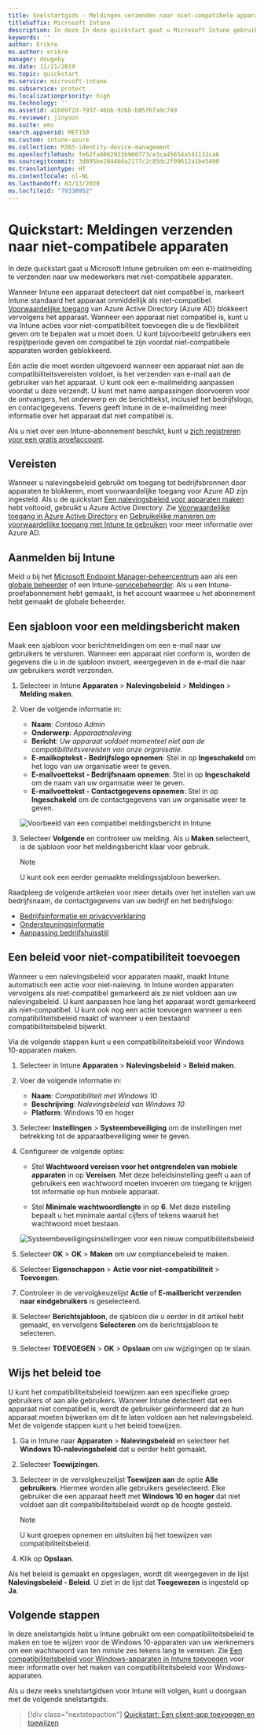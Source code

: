 ```yaml
---
title: Snelstartgids - Meldingen verzenden naar niet-compatibele apparaten
titleSuffix: Microsoft Intune
description: In deze In deze quickstart gaat u Microsoft Intune gebruiken om e-mailmeldingen te verzenden naar niet-compatibele apparaten.
keywords: ''
author: Erikre
ms.author: erikre
manager: dougeby
ms.date: 11/21/2019
ms.topic: quickstart
ms.service: microsoft-intune
ms.subservice: protect
ms.localizationpriority: high
ms.technology: ''
ms.assetid: a1b89f2d-7937-46bb-926b-b05f6fa9c749
ms.reviewer: jinyoon
ms.suite: ems
search.appverid: MET150
ms.custom: intune-azure
ms.collection: M365-identity-device-management
ms.openlocfilehash: fe62fa8082923b960773ce3ca45654a541132ca6
ms.sourcegitcommit: 3d895be2844bda2177c2c85dc2f09612a1be5490
ms.translationtype: HT
ms.contentlocale: nl-NL
ms.lasthandoff: 03/13/2020
ms.locfileid: "79338952"
---
```

# <a name="quickstart-send-notifications-to-noncompliant-devices"></a>Quickstart: Meldingen verzenden naar niet-compatibele apparaten

In deze quickstart gaat u Microsoft Intune gebruiken om een e-mailmelding te verzenden naar uw medewerkers met niet-compatibele apparaten.

Wanneer Intune een apparaat detecteert dat niet compatibel is, markeert Intune standaard het apparaat onmiddellijk als niet-compatibel. [Voorwaardelijke toegang](https://docs.microsoft.com/azure/active-directory/active-directory-conditional-access-azure-portal) van Azure Active Directory (Azure AD) blokkeert vervolgens het apparaat. Wanneer een apparaat niet compatibel is, kunt u via Intune acties voor niet-compatibiliteit toevoegen die u de flexibiliteit geven om te bepalen wat u moet doen. U kunt bijvoorbeeld gebruikers een respijtperiode geven om compatibel te zijn voordat niet-compatibele apparaten worden geblokkeerd.

Eén actie die moet worden uitgevoerd wanneer een apparaat niet aan de compatibiliteitsvereisten voldoet, is het verzenden van e-mail aan de gebruiker van het apparaat. U kunt ook een e-mailmelding aanpassen voordat u deze verzendt. U kunt met name aanpassingen doorvoeren voor de ontvangers, het onderwerp en de berichttekst, inclusief het bedrijfslogo, en contactgegevens. Tevens geeft Intune in de e-mailmelding meer informatie over het apparaat dat niet compatibel is.

Als u niet over een Intune-abonnement beschikt, kunt u [zich registreren voor een gratis proefaccount](../fundamentals/free-trial-sign-up.md).

## <a name="prerequisites"></a>Vereisten

Wanneer u nalevingsbeleid gebruikt om toegang tot bedrijfsbronnen door apparaten te blokkeren, moet voorwaardelijke toegang voor Azure AD zijn ingesteld. Als u de quickstart [Een nalevingsbeleid voor apparaten maken](quickstart-set-password-length-android.md) hebt voltooid, gebruikt u Azure Active Directory. Zie [Voorwaardelijke toegang in Azure Active Directory](https://docs.microsoft.com/azure/active-directory/active-directory-conditional-access-azure-portal) en [Gebruikelijke manieren om voorwaardelijke toegang met Intune te gebruiken](../protect/conditional-access-intune-common-ways-use.md) voor meer informatie over Azure AD.

## <a name="sign-in-to-intune"></a>Aanmelden bij Intune

Meld u bij het [Microsoft Endpoint Manager-beheercentrum](https://go.microsoft.com/fwlink/?linkid=2109431) aan als een [globale beheerder](../fundamentals/users-add.md#types-of-administrators) of een Intune-[servicebeheerder](../fundamentals/users-add.md#types-of-administrators). Als u een Intune-proefabonnement hebt gemaakt, is het account waarmee u het abonnement hebt gemaakt de globale beheerder.

## <a name="create-a-notification-message-template"></a>Een sjabloon voor een meldingsbericht maken

Maak een sjabloon voor berichtmeldingen om een e-mail naar uw gebruikers te versturen. Wanneer een apparaat niet conform is, worden de gegevens die u in de sjabloon invoert, weergegeven in de e-mail die naar uw gebruikers wordt verzonden.

1. Selecteer in Intune **Apparaten** > **Nalevingsbeleid** > **Meldingen** > **Melding maken**.
2. Voer de volgende informatie in:

   - **Naam**: *Contoso Admin*
   - **Onderwerp**: *Apparaatnaleving*
   - **Bericht**: *Uw apparaat voldoet momenteel niet aan de compatibiliteitsvereisten van onze organisatie.*
   - **E-mailkoptekst - Bedrijfslogo opnemen**: Stel in op **Ingeschakeld** om het logo van uw organisatie weer te geven.
   - **E-mailvoettekst - Bedrijfsnaam opnemen**: Stel in op **Ingeschakeld** om de naam van uw organisatie weer te geven.
   - **E-mailvoettekst - Contactgegevens opnemen**: Stel in op **Ingeschakeld** om de contactgegevens van uw organisatie weer te geven.

   ![Voorbeeld van een compatibel meldingsbericht in Intune](./media/quickstart-send-notification/quickstart-send-notification-01.png)

3. Selecteer **Volgende** en controleer uw melding. Als u **Maken** selecteert, is de sjabloon voor het meldingsbericht klaar voor gebruik.

   > [!NOTE]
   > U kunt ook een eerder gemaakte meldingssjabloon bewerken.

Raadpleeg de volgende artikelen voor meer details over het instellen van uw bedrijfsnaam, de contactgegevens van uw bedrijf en het bedrijfslogo:

- [Bedrijfsinformatie en privacyverklaring](../apps/company-portal-app.md#company-information-and-privacy-statement)
- [Ondersteuningsinformatie](../apps/company-portal-app.md#support-information)
- [Aanpassing bedrijfshuisstijl](../apps/company-portal-app.md#company-identity-branding-customization)

## <a name="add-a-noncompliance-policy"></a>Een beleid voor niet-compatibiliteit toevoegen

Wanneer u een nalevingsbeleid voor apparaten maakt, maakt Intune automatisch een actie voor niet-naleving. In Intune worden apparaten vervolgens als niet-compatibel gemarkeerd als ze niet voldoen aan uw nalevingsbeleid. U kunt aanpassen hoe lang het apparaat wordt gemarkeerd als niet-compatibel. U kunt ook nog een actie toevoegen wanneer u een compatibiliteitsbeleid maakt of wanneer u een bestaand compatibiliteitsbeleid bijwerkt.

Via de volgende stappen kunt u een compatibiliteitsbeleid voor Windows 10-apparaten maken.

1. Selecteer in Intune **Apparaten** > **Nalevingsbeleid** > **Beleid maken**.

2. Voer de volgende informatie in:

   - **Naam**: *Compatibiliteit met Windows 10*
   - **Beschrijving**: *Nalevingsbeleid van Windows 10*
   - **Platform**: Windows 10 en hoger

3. Selecteer **Instellingen** > **Systeembeveiliging** om de instellingen met betrekking tot de apparaatbeveiliging weer te geven.

4. Configureer de volgende opties:

   - Stel **Wachtwoord vereisen voor het ontgrendelen van mobiele apparaten** in op **Vereisen**. Met deze beleidsinstelling geeft u aan of gebruikers een wachtwoord moeten invoeren om toegang te krijgen tot informatie op hun mobiele apparaat.

   - Stel **Minimale wachtwoordlengte** in op **6**. Met deze instelling bepaalt u het minimale aantal cijfers of tekens waaruit het wachtwoord moet bestaan.

   ![Systeembeveiligingsinstellingen voor een nieuw compatibiliteitsbeleid](./media/quickstart-send-notification/system-security-settings-01.png)

5. Selecteer **OK** > **OK** > **Maken** om uw compliancebeleid te maken.

6. Selecteer **Eigenschappen** > **Actie voor niet-compatibiliteit** > **Toevoegen**.

7. Controleer in de vervolgkeuzelijst **Actie** of **E-mailbericht verzenden naar eindgebruikers** is geselecteerd.

8. Selecteer **Berichtsjabloon**, de sjabloon die u eerder in dit artikel hebt gemaakt, en vervolgens **Selecteren** om de berichtsjabloon te selecteren.

9. Selecteer **TOEVOEGEN** > **OK** > **Opslaan** om uw wijzigingen op te slaan.

## <a name="assign-the-policy"></a>Wijs het beleid toe

U kunt het compatibiliteitsbeleid toewijzen aan een specifieke groep gebruikers of aan alle gebruikers. Wanneer Intune detecteert dat een apparaat niet compatibel is, wordt de gebruiker geïnformeerd dat ze hun apparaat moeten bijwerken om dit te laten voldoen aan het nalevingsbeleid. Met de volgende stappen kunt u het beleid toewijzen.

1. Ga in Intune naar **Apparaten** > **Nalevingsbeleid** en selecteer het **Windows 10-nalevingsbeleid** dat u eerder hebt gemaakt.

2. Selecteer **Toewijzingen**.

3. Selecteer in de vervolgkeuzelijst **Toewijzen aan** de optie **Alle gebruikers**. Hiermee worden alle gebruikers geselecteerd. Elke gebruiker die een apparaat heeft met **Windows 10 en hoger** dat niet voldoet aan dit compatibiliteitsbeleid wordt op de hoogte gesteld.

    > [!NOTE]
    > U kunt groepen opnemen en uitsluiten bij het toewijzen van compatibiliteitsbeleid.

4. Klik op **Opslaan**.

Als het beleid is gemaakt en opgeslagen, wordt dit weergegeven in de lijst **Nalevingsbeleid - Beleid**. U ziet in de lijst dat **Toegewezen** is ingesteld op **Ja**.

## <a name="next-steps"></a>Volgende stappen

In deze snelstartgids hebt u Intune gebruikt om een compatibiliteitsbeleid te maken en toe te wijzen voor de Windows 10-apparaten van uw werknemers om een wachtwoord van ten minste zes tekens lang te vereisen. Zie [Een compatibiliteitsbeleid voor Windows-apparaten in Intune toevoegen](compliance-policy-create-windows.md) voor meer informatie over het maken van compatibiliteitsbeleid voor Windows-apparaten.

Als u deze reeks snelstartgidsen voor Intune wilt volgen, kunt u doorgaan met de volgende snelstartgids.

> [!div class="nextstepaction"]
> [Quickstart: Een client-app toevoegen en toewijzen](../apps/quickstart-add-assign-app.md)
